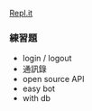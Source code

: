 [Repl.it](https://repl.it/languages/nodejs)

### 練習題

- login / logout
- 通訊錄
- open source API
- easy bot
- with db
